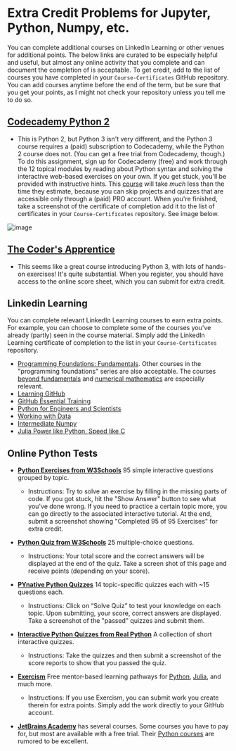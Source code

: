 # Extra Credit Problems for Jupyter, Python, Numpy, etc.

You can complete additional courses on LinkedIn Learning or other venues for additional points. The below links are curated to be especially helpful and useful, but almost any online activity that you complete and can document the completion of is acceptable. To get credit, add to the list of courses you have completed in your `Course-Certificates` GitHub repository. You can add courses anytime before the end of the term, but be sure that you get your points, as I might not check your repository unless you tell me to do so.

## [Codecademy Python 2](https://www.codecademy.com/learn/learn-python)

- This is Python 2, but Python 3 isn't very different, and the Python 3 course requires a (paid) subscription to Codecademy, while the Python 2 course does not. (You can get a free trial from Codecademy, though.) To do this assignment, sign up for Codecademy (free) and work through the 12 topical modules by reading about Python syntax and solving the interactive web-based exercises on your own. If you get stuck, you'll be provided with instructive hints. This [course](https://www.codecademy.com/learn/learn-python) will take *much* less than the time they estimate, because you can skip projects and quizzes that are accessible only through a (paid) PRO account. When you're finished, take a screenshot of the certificate of completion add it to the list of certificates in your `Course-Certificates` repository. See image below.

![image](../linkedFiles/codecademy.png)

## [The Coder's Apprentice](https://dodona.ugent.be/en/courses/296/)
- This seems like a great course introducing Python 3, with lots of hands-on exercises! It's quite substantial. When you register, you should have access to the online score sheet, which you can submit for extra credit.

## Linkedin Learning

You can complete relevant LinkedIn Learning courses to earn extra points. For example, you can choose to complete some of the courses you've already (partly) seen in the course material. Simply add the LinkedIn Learning certificate of completion to the list in your `Course-Certificates` repository.

- [Programming Foundations: Fundamentals](https://www.linkedin.com/learning/programming-foundations-fundamentals-3?u=56982905). Other courses in the "programming foundations" series are also acceptable. The courses [beyond fundamentals](https://www.linkedin.com/learning/programming-foundations-beyond-the-fundamentals?u=56982905) and [numerical mathematics](https://www.linkedin.com/learning/programming-foundations-numerical-mathematics-and-calculations?u=56982905) are especially relevant.
- [Learning GitHub](https://www.linkedin.com/learning/learning-github-18719601?u=56982905)
- [GitHub Essential Training](https://www.linkedin.com/learning/github-essential-training-1-the-basics?u=56982905)
- [Python for Engineers and Scientists](https://www.linkedin.com/learning/python-for-engineers-and-scientists)
- [Working with Data](https://www.linkedin.com/learning/advanced-python-working-with-data?u=56982905)
- [Intermediate Numpy](https://www.linkedin.com/learning/numpy-essential-training-2-matplotlib-and-linear-algebra-capabilities)
- [Julia Power like Python, Speed like C](https://www.linkedin.com/learning/learning-julia?u=56982905)


## Online Python Tests

- [**Python Exercises from W3Schools**](https://www.w3schools.com/python/exercise.asp) 95 simple interactive questions grouped by topic.

  - Instructions: Try to solve an exercise by filling in the missing parts of code. If you got stuck, hit the "Show Answer" button to see what you've done wrong. If you need to practice a certain topic more, you can go directly to the associated interactive tutorial. At the end, submit a screenshot showing "Completed 95 of 95 Exercises" for extra credit.

- [**Python Quiz from W3Schools**](https://www.w3schools.com/quiztest/quiztest.asp?qtest=PYTHON) 25 multiple-choice questions.

  - Instructions: Your total score and the correct answers will be displayed at the end of the quiz. Take a screen shot of this page and receive points (depending on your score).

- [**PYnative Python Quizzes**](https://pynative.com/python-quizzes/) 14 topic-specific quizzes each with ~15 questions each.
  - Instructions: Click on “Solve Quiz” to test your knowledge on each topic. Upon submitting, your score, correct answers are displayed. Take a screenshot of the "passed" quizzes and submit them.

- [**Interactive Python Quizzes from Real Python**](https://realpython.com/quizzes/) A collection of short interactive quizzes.
  - Instructions: Take the quizzes and then submit a screenshot of the score reports to show that you passed the quiz.

- [**Exercism**](http://exercism.io/) Free mentor-based learning pathways for [Python](https://exercism.io/tracks/python), [Julia](https://exercism.io/tracks/julia), and much more.
  - Instructions: If you use Exercism, you can submit work you create therein for extra points. Simply add the work directly to your GitHub account.

- [**JetBrains Academy**](https://hyperskill.org/tracks) has several courses. Some courses you have to pay for, but most are available with a free trial. Their [Python courses](https://hyperskill.org/tracks?category=1) are rumored to be excellent.
